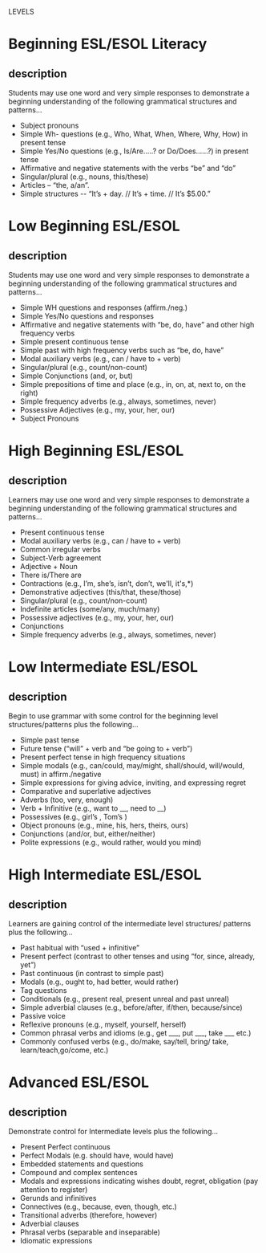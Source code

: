 LEVELS
# Beginning ESL/ESOL Literacy
## description
Students may use one word and very simple responses to demonstrate a beginning understanding of the following grammatical structures and patterns…

- Subject pronouns
- Simple Wh- questions (e.g., Who, What, When, Where, Why, How) in present tense
- Simple Yes/No questions (e.g., Is/Are…..? or Do/Does……?) in present tense
- Affirmative and negative statements with the verbs “be” and “do”
- Singular/plural (e.g., nouns, this/these)
- Articles – “the, a/an”.
- Simple structures -- “It’s + day. // It’s + time. // It’s $5.00.”

# Low Beginning ESL/ESOL
## description

Students may use one word and very simple responses to demonstrate a beginning understanding of the following grammatical structures and patterns…

- Simple WH questions and responses (affirm./neg.)
- Simple Yes/No questions and responses
- Affirmative and negative statements with “be, do, have” and other high frequency verbs
- Simple present continuous tense
- Simple past with high frequency verbs such as “be, do, have”
- Modal auxiliary verbs (e.g., can / have to + verb)
- Singular/plural (e.g., count/non-count)
- Simple Conjunctions (and, or, but)
- Simple prepositions of time and place (e.g., in, on, at, next to, on the right)
- Simple frequency adverbs (e.g., always, sometimes, never)
- Possessive Adjectives (e.g., my, your, her, our)
- Subject Pronouns

# High Beginning ESL/ESOL
## description
Learners may use one word and very simple responses to demonstrate a beginning understanding of the following grammatical structures and patterns…

- Present continuous tense
- Modal auxiliary verbs (e.g., can / have to + verb)
- Common irregular verbs
- Subject-Verb agreement
- Adjective + Noun
- There is/There are
- Contractions (e.g., I’m, she’s, isn’t, don’t, we'll, it's,*)
- Demonstrative adjectives (this/that, these/those)
- Singular/plural (e.g., count/non-count)
- Indefinite articles (some/any, much/many)
- Possessive adjectives (e.g., my, your, her, our)
- Conjunctions
- Simple frequency adverbs (e.g., always, sometimes, never)


# Low Intermediate ESL/ESOL
## description
Begin to use grammar with some control for the beginning level structures/patterns plus the following…

- Simple past tense
- Future tense (“will” + verb and “be going to + verb”)
- Present perfect tense in high frequency situations
- Simple modals (e.g., can/could, may/might, shall/should, will/would, must) in affirm./negative
- Simple expressions for giving advice, inviting, and expressing regret
- Comparative and superlative adjectives
- Adverbs (too, very, enough)
- Verb + Infinitive (e.g., want to __, need to __)
- Possessives (e.g., girl’s , Tom’s )
- Object pronouns (e.g., mine, his, hers, theirs, ours)
- Conjunctions (and/or, but, either/neither)
- Polite expressions (e.g., would rather, would you mind)

# High Intermediate ESL/ESOL
## description

Learners are gaining control of the intermediate level structures/ patterns plus the following…

- Past habitual with “used + infinitive”
- Present perfect (contrast to other tenses and using “for, since, already, yet”)
- Past continuous (in contrast to simple past)
- Modals (e.g., ought to, had better, would rather)
- Tag questions
- Conditionals (e.g., present real, present unreal and past unreal)
- Simple adverbial clauses (e.g., before/after, if/then, because/since)
- Passive voice
- Reflexive pronouns (e.g., myself, yourself, herself)
- Common phrasal verbs and idioms (e.g., get ___, put ___, take ___ etc.)
- Commonly confused verbs (e.g., do/make, say/tell, bring/ take, learn/teach,go/come, etc.)

# Advanced ESL/ESOL
## description

Demonstrate control for Intermediate levels plus the following…

- Present Perfect continuous
- Perfect Modals (e.g. should have, would have)
- Embedded statements and questions
- Compound and complex sentences
- Modals and expressions indicating wishes doubt, regret, obligation (pay attention to register)
- Gerunds and infinitives
- Connectives (e.g., because, even, though, etc.)
- Transitional adverbs (therefore, however)
- Adverbial clauses
- Phrasal verbs (separable and inseparable)
- Idiomatic expressions